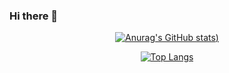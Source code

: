 ### Hi there 👋

<!--
**wnsguddl789/wnsguddl789** is a ✨ _special_ ✨ repository because its `README.md` (this file) appears on your GitHub profile.

Here are some ideas to get you started:

- 🔭 I’m currently working on ...
- 🌱 I’m currently learning ...
- 👯 I’m looking to collaborate on ...
- 🤔 I’m looking for help with ...
- 💬 Ask me about ...
- 📫 How to reach me: ...
- 😄 Pronouns: ...
- ⚡ Fun fact: ...
-->
<div align=center>

[![Anurag's GitHub stats](https://github-readme-stats.vercel.app/api?username=wnsguddl789&show_icons=true&theme=Gradient))](https://github.com/anuraghazra/github-readme-stats)


[![Top Langs](https://github-readme-stats.vercel.app/api/top-langs/?username=wnsguddl789&layout=compact)](https://github.com/anuraghazra/github-readme-stats)



</div>
